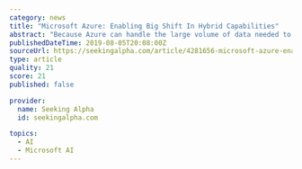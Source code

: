 ```yaml
---
category: news
title: "Microsoft Azure: Enabling Big Shift In Hybrid Capabilities"
abstract: "Because Azure can handle the large volume of data needed to effectively train a machine learning algorithm. Thus, I expect that enterprises will be now moving from experimenting to deploying and ..."
publishedDateTime: 2019-08-05T20:08:00Z
sourceUrl: https://seekingalpha.com/article/4281656-microsoft-azure-enabling-big-shift-hybrid-capabilities
type: article
quality: 21
score: 21
published: false

provider:
  name: Seeking Alpha
  id: seekingalpha.com

topics:
  - AI
  - Microsoft AI
---
```

